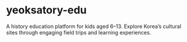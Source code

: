 # yeoksatory-edu
A history education platform for kids aged 6–13. Explore Korea’s cultural sites through engaging field trips and learning experiences.

